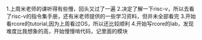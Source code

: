 1.上周米老师的课听得有些懵，回头又过了一遍
2.决定了解一下risc-v，所以去看了risc-v的指令集手册，还有米老师提供的一些学习资料，但并未全部看完
3.开始看rcore的tutorial,因为上周看过OS，所以还比较顺利
4.开始写rcore的lab，发现难度比我想象的高，开始慢慢啃代码，记里面的模块 
